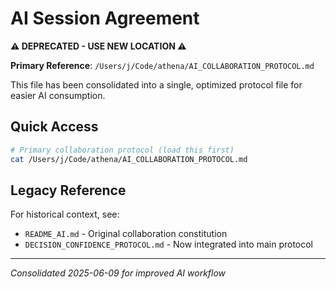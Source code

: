 # AI Session Agreement

**⚠️ DEPRECATED - USE NEW LOCATION ⚠️**

**Primary Reference**: `/Users/j/Code/athena/AI_COLLABORATION_PROTOCOL.md`

This file has been consolidated into a single, optimized protocol file for easier AI consumption.

## Quick Access
```bash
# Primary collaboration protocol (load this first)
cat /Users/j/Code/athena/AI_COLLABORATION_PROTOCOL.md
```

## Legacy Reference
For historical context, see:
- `README_AI.md` - Original collaboration constitution
- `DECISION_CONFIDENCE_PROTOCOL.md` - Now integrated into main protocol

---
*Consolidated 2025-06-09 for improved AI workflow*